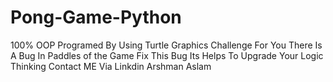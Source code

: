 # Pong-Game-Python
100% OOP Programed By Using Turtle Graphics 
 Challenge For You There Is A Bug In Paddles of the Game Fix This Bug Its Helps To Upgrade Your Logic Thinking
 Contact ME Via Linkdin        Arshman Aslam
